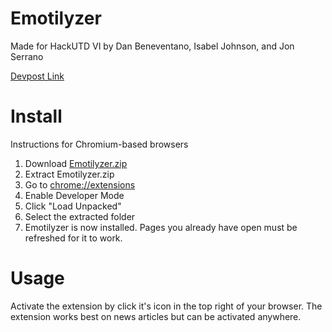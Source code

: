 # Emotilyzer
Made for HackUTD VI by Dan Beneventano, Isabel Johnson, and Jon Serrano

[Devpost Link](https://devpost.com/software/emotilyzer)

# Install
Instructions for Chromium-based browsers
1. Download [Emotilyzer.zip]()
2. Extract Emotilyzer.zip
3. Go to [chrome://extensions](chrome://extensions)
4. Enable Developer Mode
5. Click "Load Unpacked"
6. Select the extracted folder
7. Emotilyzer is now installed. Pages you already have open must be refreshed for it to work.

# Usage
Activate the extension by click it's icon in the top right of your browser. The extension works best on news articles but can be activated anywhere.
